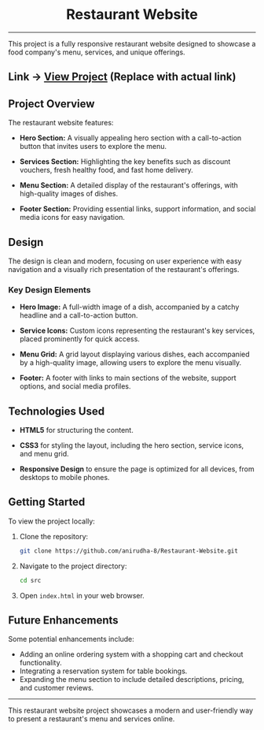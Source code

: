 <div align="center">
    <h1>Restaurant Website</h1>
</div>

---

This project is a fully responsive restaurant website designed to showcase a food company's menu, services, and unique offerings.

## Link -> **[View Project](#)** (Replace with actual link)

## Project Overview

The restaurant website features:

- **Hero Section:** A visually appealing hero section with a call-to-action button that invites users to explore the menu.

- **Services Section:** Highlighting the key benefits such as discount vouchers, fresh healthy food, and fast home delivery.

- **Menu Section:** A detailed display of the restaurant's offerings, with high-quality images of dishes.

- **Footer Section:** Providing essential links, support information, and social media icons for easy navigation.

## Design

The design is clean and modern, focusing on user experience with easy navigation and a visually rich presentation of the restaurant's offerings.

### Key Design Elements

- **Hero Image:** A full-width image of a dish, accompanied by a catchy headline and a call-to-action button.

- **Service Icons:** Custom icons representing the restaurant's key services, placed prominently for quick access.

- **Menu Grid:** A grid layout displaying various dishes, each accompanied by a high-quality image, allowing users to explore the menu visually.

- **Footer:** A footer with links to main sections of the website, support options, and social media profiles.

## Technologies Used

- **HTML5** for structuring the content.

- **CSS3** for styling the layout, including the hero section, service icons, and menu grid.

- **Responsive Design** to ensure the page is optimized for all devices, from desktops to mobile phones.

## Getting Started

To view the project locally:

1. Clone the repository:

    ```bash
    git clone https://github.com/anirudha-8/Restaurant-Website.git
    ```

2. Navigate to the project directory:

    ```bash
    cd src
    ```

3. Open `index.html` in your web browser.

## Future Enhancements

Some potential enhancements include:

- Adding an online ordering system with a shopping cart and checkout functionality.
- Integrating a reservation system for table bookings.
- Expanding the menu section to include detailed descriptions, pricing, and customer reviews.

---

This restaurant website project showcases a modern and user-friendly way to present a restaurant's menu and services online.

